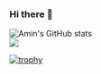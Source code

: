 ### Hi there 👋

<!--
**Mamin78/Mamin78** is a ✨ _special_ ✨ repository because its `README.md` (this file) appears on your GitHub profile.

Here are some ideas to get you started:

- 🔭 I’m currently working on ...
- 🌱 I’m currently learning ...
- 👯 I’m looking to collaborate on ...
- 🤔 I’m looking for help with ...
- 💬 Ask me about ...
- 📫 How to reach me: ...
- 😄 Pronouns: ...
- ⚡ Fun fact: ...
-->

![Amin's GitHub stats](https://github-readme-stats.vercel.app/api?username=Mamin78&theme=dracula&show_icons=true)
<br>
<a href="https://github.com/anuraghazra/github-readme-stats">
  <img align="center" src="https://github-readme-stats.vercel.app/api/top-langs/?username=Mamin78&layout=compact" />
</a>
<br>


[![trophy](https://github-profile-trophy.vercel.app/?username=Mamin78&theme=gruvbox)](https://github.com/ryo-ma/github-profile-trophy)

